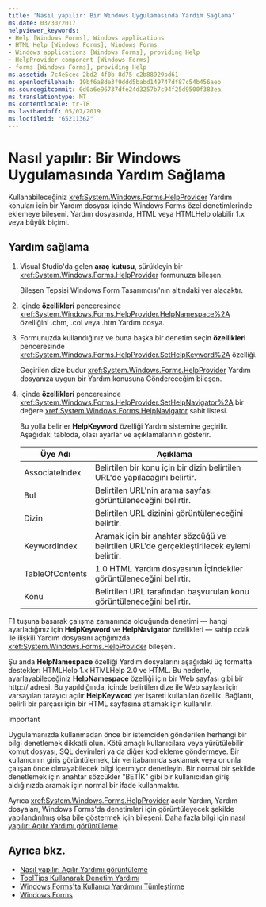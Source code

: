 ```yaml
---
title: 'Nasıl yapılır: Bir Windows Uygulamasında Yardım Sağlama'
ms.date: 03/30/2017
helpviewer_keywords:
- Help [Windows Forms], Windows applications
- HTML Help [Windows Forms], Windows Forms
- Windows applications [Windows Forms], providing Help
- HelpProvider component [Windows Forms]
- forms [Windows Forms], providing Help
ms.assetid: 7c4e5cec-2bd2-4f0b-8d75-c2b88929bd61
ms.openlocfilehash: 19bf6a8de3f9ddd5babd149747df87c54b456aeb
ms.sourcegitcommit: 0d0a6e96737dfe24d3257b7c94f25d9500f383ea
ms.translationtype: MT
ms.contentlocale: tr-TR
ms.lasthandoff: 05/07/2019
ms.locfileid: "65211362"
---
```

# <a name="how-to-provide-help-in-a-windows-application"></a>Nasıl yapılır: Bir Windows Uygulamasında Yardım Sağlama

Kullanabileceğiniz <xref:System.Windows.Forms.HelpProvider> Yardım konuları için bir Yardım dosyası içinde Windows Forms özel denetimlerinde eklemeye bileşeni. Yardım dosyasında, HTML veya HTMLHelp olabilir 1.x veya büyük biçimi.

## <a name="provide-help"></a>Yardım sağlama

1. Visual Studio'da gelen **araç kutusu**, sürükleyin bir <xref:System.Windows.Forms.HelpProvider> formunuza bileşen.

     Bileşen Tepsisi Windows Form Tasarımcısı'nın altındaki yer alacaktır.

2. İçinde **özellikleri** penceresinde <xref:System.Windows.Forms.HelpProvider.HelpNamespace%2A> özelliğini .chm, .col veya .htm Yardım dosya.

3. Formunuzda kullandığınız ve buna başka bir denetim seçin **özellikleri** penceresinde <xref:System.Windows.Forms.HelpProvider.SetHelpKeyword%2A> özelliği.

     Geçirilen dize budur <xref:System.Windows.Forms.HelpProvider> Yardım dosyanıza uygun bir Yardım konusuna Göndereceğim bileşen.

4. İçinde **özellikleri** penceresinde <xref:System.Windows.Forms.HelpProvider.SetHelpNavigator%2A> bir değere <xref:System.Windows.Forms.HelpNavigator> sabit listesi.

     Bu yolla belirler **HelpKeyword** özelliği Yardım sistemine geçirilir. Aşağıdaki tabloda, olası ayarlar ve açıklamalarının gösterir.

    |Üye Adı|Açıklama|
    |-----------------|-----------------|
    |AssociateIndex|Belirtilen bir konu için bir dizin belirtilen URL'de yapılacağını belirtir.|
    |Bul|Belirtilen URL'nin arama sayfası görüntüleneceğini belirtir.|
    |Dizin|Belirtilen URL dizinini görüntüleneceğini belirtir.|
    |KeywordIndex|Aramak için bir anahtar sözcüğü ve belirtilen URL'de gerçekleştirilecek eylemi belirtir.|
    |TableOfContents|1.0 HTML Yardım dosyasının İçindekiler görüntüleneceğini belirtir.|
    |Konu|Belirtilen URL tarafından başvurulan konu görüntüleneceğini belirtir.|

 F1 tuşuna basarak çalışma zamanında olduğunda denetimi — hangi ayarladığınız için **HelpKeyword** ve **HelpNavigator** özellikleri — sahip odak ile ilişkili Yardım dosyasını açtığınızda <xref:System.Windows.Forms.HelpProvider> bileşeni.

 Şu anda **HelpNamespace** özelliği Yardım dosyalarını aşağıdaki üç formatta destekler: HTMLHelp 1.x HTMLHelp 2.0 ve HTML. Bu nedenle, ayarlayabileceğiniz **HelpNamespace** özelliği için bir Web sayfası gibi bir http:// adresi. Bu yapıldığında, içinde belirtilen dize ile Web sayfası için varsayılan tarayıcı açılır **HelpKeyword** yer işareti kullanılan özellik. Bağlantı, belirli bir parçası için bir HTML sayfasına atlamak için kullanılır.

> [!IMPORTANT]
> Uygulamanızda kullanmadan önce bir istemciden gönderilen herhangi bir bilgi denetlemek dikkatli olun. Kötü amaçlı kullanıcılara veya yürütülebilir komut dosyası, SQL deyimleri ya da diğer kod ekleme göndermeye. Bir kullanıcının giriş görüntülemek, bir veritabanında saklamak veya onunla çalışan önce olmayabilecek bilgi içermiyor denetleyin. Bir normal bir şekilde denetlemek için anahtar sözcükler "BETİK" gibi bir kullanıcıdan giriş aldığınızda aramak için normal bir ifade kullanmaktır.

Ayrıca <xref:System.Windows.Forms.HelpProvider> açılır Yardım, Yardım dosyaları, Windows Forms'da denetimleri için görüntüleyecek şekilde yapılandırılmış olsa bile göstermek için bileşeni. Daha fazla bilgi için [nasıl yapılır: Açılır Yardımı görüntüleme](how-to-display-pop-up-help.md).

## <a name="see-also"></a>Ayrıca bkz.

- [Nasıl yapılır: Açılır Yardımı görüntüleme](how-to-display-pop-up-help.md)
- [ToolTips Kullanarak Denetim Yardımı](control-help-using-tooltips.md)
- [Windows Forms'ta Kullanıcı Yardımını Tümleştirme](integrating-user-help-in-windows-forms.md)
- [Windows Forms](../index.md)
